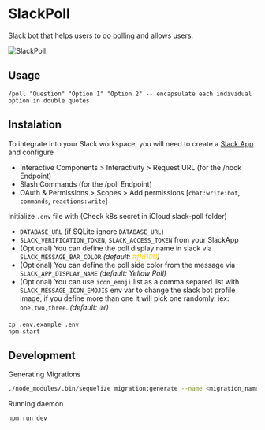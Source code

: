 # SlackPoll

Slack bot that helps users to do polling and allows users.

![SlackPoll](/static/sample.png)

## Usage

```
/poll "Question" "Option 1" "Option 2" -- encapsulate each individual option in double quotes
```

## Instalation

To integrate into your Slack workspace, you will need to create a [Slack App](https://api.slack.com/apps) and configure

- Interactive Components > Interactivity > Request URL (for the /hook Endpoint)
- Slash Commands (for the /poll Endpoint)
- OAuth & Permissions > Scopes > Add permissions [`chat:write:bot`, `commands`, `reactions:write`]

Initialize `.env` file with (Check k8s secret in iCloud slack-poll folder)

- `DATABASE_URL` (if SQLite ignore `DATABASE_URL`)
- `SLACK_VERIFICATION_TOKEN`, `SLACK_ACCESS_TOKEN` from your SlackApp
- (Optional) You can define the poll display name in slack via `SLACK_MESSAGE_BAR_COLOR` _(default: <span style="color:#ffd100">#ffd100</span>)_
- (Optional) You can define the poll side color from the message via `SLACK_APP_DISPLAY_NAME` _(default: Yellow Poll)_
- (Optional) You can use `icon_emoji` list as a comma separed list with
  `SLACK_MESSAGE_ICON_EMOJIS` env var to change the slack bot profile image, if you define more than one it will pick one randomly. iex: `one,two,three`. _(default: :bar_chart:)_

```
cp .env.example .env
npm start
```

## Development

Generating Migrations

```sh
./node_modules/.bin/sequelize migration:generate --name <migration_name>
```

Running daemon

```sh
npm run dev
```

